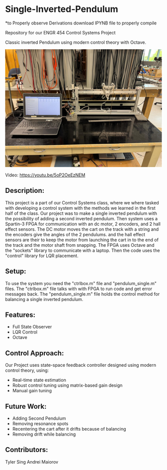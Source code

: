 # Single-Inverted-Pendulum
*to Properly observe Derivations download IPYNB file to properly compile

Repository for our ENGR 454 Control Systems Project

Classic inverted Pendulum using modern control theory with Octave.

![!\[alt text\](ENGR_454_Single_invpen.jpg)](Photos/ENGR_454_Single_invpen.jpg)

Video: https://youtu.be/5oP2OeEzNEM

## Description:
This project is a part of our Control Systems class, where we where tasked with developing a control system with the methods we learned in the first half of the class. Our project was to make a single inverted pendulum with the possibility of adding a second inverted pendulum. Then system uses a Spartin-3 FPGA for communication with an dc motor, 2 encoders, and 2 hall effect sensors.
The DC motor moves the cart on the track with a string and the encoders give the angles of the 2 pendulums. and the hall effect sensors are their to keep the motor from launching the cart in to the end of the track and the motor shaft from snapping. 
The FPGA uses Octave and the "sockets" library to communicate with a laptop. Then the code uses the "control" library for LQR placement. 

## Setup:
To use the system you need the "ctrlbox.m" file and "pendulum_single.m" files. The "ctrlbox.m" file talks with with FPGA to run code and get error messages back. The "pendulum_single.m" file holds the control method for balancing a single inverted pendulum.


## Features:
- Full State Observer
- LQR Control 
- Octave


## Control Approach:
Our Project uses state-space feedback controller designed using modern control theory, using:

- Real-time state estimation
- Robust control tuning using matrix-based gain design
- Manual gain tuning

## Future Work:
 - Adding Second Pendulum
 - Removing resonance spots 
 - Recentering the cart after it drifts because of balancing
 - Removing drift while balancing

## Contributors:
Tyler Sing
Andrei Maiorov
